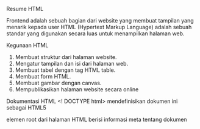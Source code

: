 Resume HTML

Frontend adalah sebuah bagian dari website yang membuat tampilan yang menarik kepada user
HTML (Hypertext Markup Language) adalah sebuah standar yang digunakan secara luas untuk menampilkan halaman web. 

Kegunaan HTML
1. Membuat struktur dari halaman website.
2. Mengatur tampilan dan isi dari halaman web.
3. Membuat tabel dengan tag HTML table.
4. Membuat form HTML.
5. Membuat gambar dengan canvas.
6. Mempublikasikan halaman website secara online

Dokumentasi HTML
<! DOCTYPE html> 
mendefinisikan dokumen ini sebagai HTML5
<html>
elemen root dari halaman HTML
<head>
berisi informasi meta tentang dokumen
<title>
menentukan judul untuk dokumen
<body> 
berisi konten halaman yang terlihat

Tag Heading & Paragraph HTML
Heading dibagi dari heading 1 sampai 6
<h1>Heading Satu</h1>
<h6>Heading Enam</h6>
<p>Paragraph</p>

Styling pada Paragraph HTML
<strong>membuat text lebih tebal</strong>
<em>penekanan pada text menjadi italic</em>
<s>membuat text dengan garis tercoret</s>
<br>(line break, untuk membuat garis baru)</br>